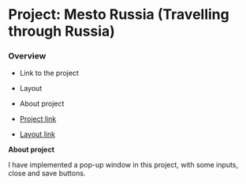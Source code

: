 # Project: Mesto Russia (Travelling through Russia)

### Overview

* Link to the project
* Layout
* About project

* [Project link](https://andreieth.github.io/mesto/)
* [Layout link](https://www.figma.com/file/2cn9N9jSkmxD84oJik7xL7/JavaScript.-Sprint-4?node-id=0%3A1)

**About project**

I have implemented a pop-up window in this project, with some inputs, close and save buttons.
